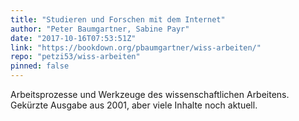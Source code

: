 ```yaml
---
title: "Studieren und Forschen mit dem Internet"
author: "Peter Baumgartner, Sabine Payr"
date: "2017-10-16T07:53:51Z"
link: "https://bookdown.org/pbaumgartner/wiss-arbeiten/"
repo: "petzi53/wiss-arbeiten"
pinned: false
---
```


Arbeitsprozesse und Werkzeuge des wissenschaftlichen Arbeitens. Gekürzte Ausgabe aus 2001, aber viele Inhalte noch aktuell.
